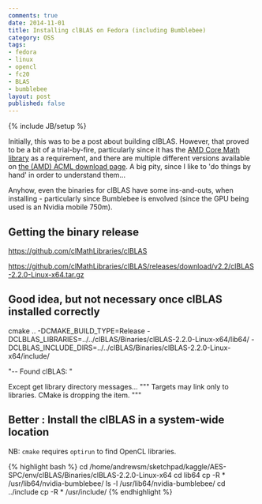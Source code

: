 ```yaml
---
comments: true
date: 2014-11-01
title: Installing clBLAS on Fedora (including Bumblebee)
category: OSS
tags:
- fedora
- linux
- opencl
- fc20
- BLAS
- bumblebee
layout: post
published: false
---
```

{% include JB/setup %}

Initially, this was to be a post about building clBLAS.  However, that proved to be a bit of a trial-by-fire, particularly since it has the [AMD Core Math library](http://en.wikipedia.org/wiki/AMD_Core_Math_Library) as a requirement, and there are multiple different versions available on [the (AMD) ACML download page](http://developer.amd.com/tools-and-sdks/cpu-development/amd-core-math-library-acml/acml-downloads-resources/).  A big pity, since I like to 'do things by hand' in order to understand them...

Anyhow, even the binaries for clBLAS have some ins-and-outs, when installing - particularly since Bumblebee is envolved (since the GPU being used is an Nvidia mobile 750m).

## Getting the binary release


https://github.com/clMathLibraries/clBLAS

https://github.com/clMathLibraries/clBLAS/releases/download/v2.2/clBLAS-2.2.0-Linux-x64.tar.gz

## Good idea, but not necessary once clBLAS installed correctly
cmake .. -DCMAKE_BUILD_TYPE=Release -DCLBLAS_LIBRARIES=../../clBLAS/Binaries/clBLAS-2.2.0-Linux-x64/lib64/ -DCLBLAS_INCLUDE_DIRS=../../clBLAS/Binaries/clBLAS-2.2.0-Linux-x64/include/

"-- Found clBLAS: "

Except get library directory messages...
""" Targets may link only to libraries.  CMake is dropping the item. """



## Better : Install the clBLAS in a system-wide location
NB: ```cmake``` requires ```optirun``` to find OpenCL libraries.

{% highlight bash %}
cd /home/andrewsm/sketchpad/kaggle/AES-SPC/env/clBLAS/Binaries/clBLAS-2.2.0-Linux-x64
cd lib64
cp -R * /usr/lib64/nvidia-bumblebee/
ls -l /usr/lib64/nvidia-bumblebee/
cd ../include
cp -R * /usr/include/
{% endhighlight %}

